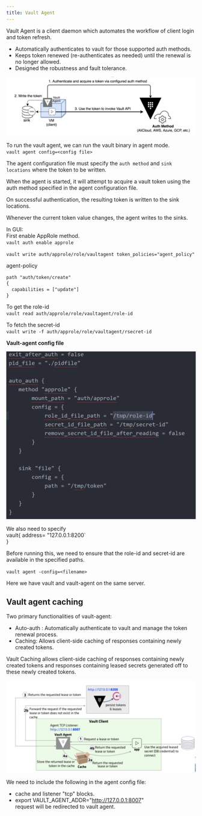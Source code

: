 ```yaml
---
title: Vault Agent
---
```


Vault Agent is a client daemon which automates the workflow of client login and token refresh.  

* Automatically authenticates to vault for those supported auth methods.  
* Keeps token renewed (re-authenticates as needed) until the renewal is no longer allowed.  
* Designed the robustness and fault tolerance.  

![vault-agent](./Images/vault-agent.png)

To run the vault agent, we can run the vault binary in agent mode.   
`vault agent config=<config file>`   

The agent configuration file must specify the `auth method` and `sink locations` where the token to be written.  

When the agent is started, it will attempt to acquire a vault token using the auth method specified in the agent configuration file.  

On successful authentication, the resulting token is written to the sink locations.  

Whenever the current token value changes, the agent writes to the sinks.  

In GUI:   
First enable AppRole method.  
`vault auth enable approle`  

`vault write auth/approle/role/vaultagent token_policies="agent_policy"`   

agent-policy   
```
path "auth/token/create"
{
  capabilities = ["update"]
}
```

To get the role-id  
`vault read auth/approle/role/vaultagent/role-id`   

To fetch the secret-id  
`vault write -f auth/approle/role/vaultagent/rsecret-id`  

**Vault-agent config file**

![config](./Images/config.png)

We also need to specify   
vault{
  address= "127.0.0.1:8200`  
}

Before running this, we need to ensure that the role-id and secret-id are available in the specified paths.  

`vault agent -config=<filename>`  

Here we have vault and vault-agent on the same server.

## Vault agent caching

Two primary functionalities of vault-agent:

* Auto-auth : Automatically authenticate to vault and manage the token renewal process.  
* Caching: Allows client-side caching of responses containing newly created tokens.  

Vault Caching allows client-side caching of responses containing newly created tokens and responses containing leased secrets generated off to these newly created tokens.  

![cache](./Images/cache.png)

We need to include the following in the agent config file:     
* cache and listener "tcp" blocks.  
* export VAULT_AGENT_ADDR="http://127.0.0.1:8007"  
request will be redirected to vault agent.  


